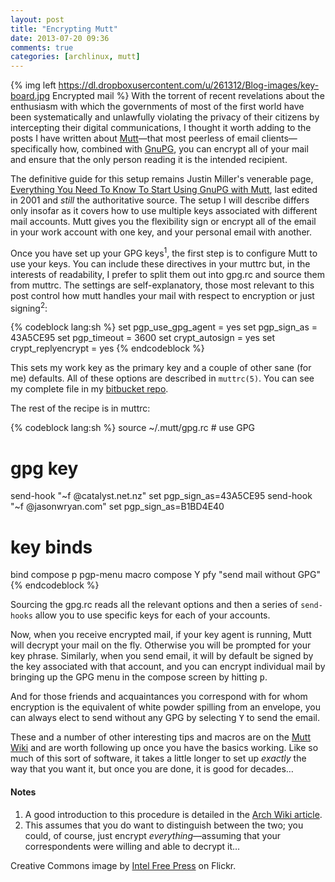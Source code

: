 ```yaml
---
layout: post
title: "Encrypting Mutt"
date: 2013-07-20 09:36
comments: true
categories: [archlinux, mutt]
---
```

{% img left https://dl.dropboxusercontent.com/u/261312/Blog-images/key-board.jpg Encrypted mail %}
With the torrent of recent revelations about the enthusiasm with which
the governments of most of the first world have been systematically and
unlawfully violating the privacy of their citizens by intercepting their digital
communications, I thought it worth adding to the posts I have written about
[Mutt](http://jasonwryan.com/blog/categories/mutt/ 'Posts on mutt')—that most
peerless of email clients—specifically how, combined with 
[GnuPG](http://gnupg.org/ 'GPG home page'), you can encrypt all of your mail and
ensure that the only person reading it is the intended recipient.

The definitive guide for this setup remains Justin Miller's venerable page,
[Everything You Need To Know To Start Using GnuPG with Mutt](http://codesorcery.net/old/mutt/mutt-gnupg-howto 'The title says it all, really…'),
last edited in 2001 and *still* the authoritative source. The setup I will
describe differs only insofar as it covers how to use multiple keys associated
with different mail accounts. Mutt gives you the flexibility sign or encrypt all
of the email in your work account with one key, and your personal email with
another.

Once you have set up your GPG keys<sup>1</sup>, the first step is to configure
Mutt to use your keys. You can include these directives in your 
<span class="file">muttrc</span> but, in the interests of readability, I prefer
to split them out into <span class="file">gpg.rc</span> and source them from
<span class="file">muttrc</span>. The settings are self-explanatory, those most
relevant to this post control how mutt handles your mail with respect to
encryption or just signing<sup>2</sup>:

{% codeblock lang:sh %}
set pgp_use_gpg_agent = yes
set pgp_sign_as = 43A5CE95
set pgp_timeout = 3600
set crypt_autosign = yes 
set crypt_replyencrypt = yes 
{% endcodeblock %}

This sets my work key as the primary key and a couple of other sane (for me)
defaults. All of these options are described in `muttrc(5)`. 
You can see my complete file in my 
[bitbucket repo](https://bitbucket.org/jasonwryan/shiv/src/default/.mutt/gpg.rc 'mutt config files').

The rest of the recipe is in <span class="file">muttrc</span>:

{% codeblock lang:sh %}
source ~/.mutt/gpg.rc            # use GPG

# gpg key
send-hook "~f @catalyst.net.nz"  set pgp_sign_as=43A5CE95
send-hook "~f @jasonwryan.com"   set pgp_sign_as=B1BD4E40

# key binds
bind compose p  pgp-menu
macro compose Y pfy "send mail without GPG"
{% endcodeblock %}

Sourcing the <span class="file">gpg.rc</span> reads all the relevant options
and then a series of `send-hooks` allow you to use specific keys for each of
your accounts.

Now, when you receive encrypted mail, if your key agent is running, Mutt will
decrypt your mail on the fly. Otherwise you will be prompted for your key
phrase. Similarly, when you send email, it will by default be signed by the key
associated with that account, and you can encrypt individual mail by bringing up
the GPG menu in the compose screen by hitting <kbd>p</kbd>.

And for those friends and acquaintances you correspond with for whom
encryption is the equivalent of white powder spilling from an envelope, you can
always elect to send without any GPG by selecting <kbd>Y</kbd> to send the
email.

These and a number of other interesting tips and macros are on the
[Mutt Wiki](http://dev.mutt.org/trac/wiki/MuttGuide/UseGPG 'Using GPG')
and are worth following up once you have the basics working. Like so much of
this sort of software, it takes a little longer to set up *exactly* the way that
you want it, but once you are done, it is good for decades…

#### Notes
1. A good introduction to this procedure is detailed in the 
[Arch Wiki article](https://wiki.archlinux.org/index.php/GPG).
2. This assumes that you do want to distinguish between the two; you could, of
   course, just encrypt *everything*—assuming that your correspondents were
   willing and able to decrypt it…

Creative Commons image by [Intel Free Press](http://www.flickr.com/photos/54450095@N05/8229504229/) on Flickr.
